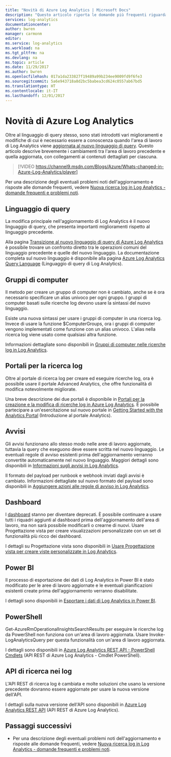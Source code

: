 ```yaml
---
title: "Novità di Azure Log Analytics | Microsoft Docs"
description: "Questo articolo riporta le domande più frequenti riguardanti l'aggiornamento di Log Analytics al nuovo linguaggio di query."
services: log-analytics
documentationcenter: 
author: bwren
manager: carmonm
editor: 
ms.service: log-analytics
ms.workload: na
ms.tgt_pltfrm: na
ms.devlang: na
ms.topic: article
ms.date: 11/29/2017
ms.author: bwren
ms.openlocfilehash: 017a1da233827f19489a99b234ee9009fd9f6fe3
ms.sourcegitcommit: 5a6e943718a8d2bc5babea3cd624c0557ab67bd5
ms.translationtype: HT
ms.contentlocale: it-IT
ms.lasthandoff: 12/01/2017
---
```

# <a name="whats-changed-in-azure-log-analytics"></a>Novità di Azure Log Analytics
Oltre al linguaggio di query stesso, sono stati introdotti vari miglioramenti e modifiche di cui è necessario essere a conoscenza quando l'area di lavoro di Log Analytics viene [aggiornata al nuovo linguaggio di query](log-analytics-log-search-new.md).  Questo articolo descrive brevemente i cambiamenti tra l'area di lavoro precedente e quella aggiornata, con collegamenti ai contenuti dettagliati per ciascuna. 

> [!VIDEO https://channel9.msdn.com/Blogs/Azure/Whats-changed-in-Azure-Log-Analytics/player]

Per una descrizione degli eventuali problemi noti dell'aggiornamento e risposte alle domande frequenti, vedere [Nuova ricerca log in Log Analytics - domande frequenti e problemi noti](log-analytics-log-search-faq.md).  

## <a name="query-language"></a>Linguaggio di query
La modifica principale nell'aggiornamento di Log Analytics è il nuovo linguaggio di query, che presenta importanti miglioramenti rispetto al linguaggio precedente.  

Alla pagina [Transizione al nuovo linguaggio di query di Azure Log Analytics](log-analytics-log-search-transition.md) è possibile trovare un confronto diretto tra le operazioni comuni del linguaggio precedente e quelle del nuovo linguaggio.  La documentazione completa sul nuovo linguaggio è disponibile alla pagina [Azure Log Analytics Query Language](https://docs.loganalytics.io) (Linguaggio di query di Log Analytics).


## <a name="computer-groups"></a>Gruppi di computer
Il metodo per creare un gruppo di computer non è cambiato, anche se è ora necessario specificare un alias univoco per ogni gruppo.  I gruppi di computer basati sulle ricerche log devono usare la sintassi del nuovo linguaggio.

Esiste una nuova sintassi per usare i gruppi di computer in una ricerca log.  Invece di usare la funzione $ComputerGroups, ora i gruppi di computer vengono implementati come funzione con un alias univoco.  L'alias nella ricerca log viene usato come qualsiasi altra funzione.  

Informazioni dettagliate sono disponibili in [Gruppi di computer nelle ricerche log in Log Analytics](log-analytics-computer-groups.md).


## <a name="log-search-portals"></a>Portali per la ricerca log
Oltre al portale di ricerca log per creare ed eseguire ricerche log, ora è possibile usare il portale Advanced Analytics, che offre funzionalità di modifica notevolmente migliorate.

Una breve descrizione dei due portali è disponibile in [Portali per la creazione e la modifica di ricerche log in Azure Log Analytics](log-analytics-log-search-portals.md).  È possibile partecipare a un'esercitazione sul nuovo portale in [Getting Started with the Analytics Portal](https://docs.loganalytics.io/docs/Learn/Getting-Started/Getting-started-with-the-Analytics-portal) (Introduzione al portale Analytics).

## <a name="alerts"></a>Avvisi
Gli avvisi funzionano allo stesso modo nelle aree di lavoro aggiornate, tuttavia la query che eseguono deve essere scritta nel nuovo linguaggio.  Le eventuali regole di avviso esistenti prima dell'aggiornamento verranno convertite automaticamente nel nuovo linguaggio.  Maggiori dettagli sono disponibili in [Informazioni sugli avvisi in Log Analytics](log-analytics-alerts.md).

Il formato del payload per runbook e webhook inviati dagli avvisi è cambiato.  Informazioni dettagliate sul nuovo formato del payload sono disponibili in [Aggiungere azioni alle regole di avviso in Log Analytics](log-analytics-alerts-actions.md).

## <a name="dashboards"></a>Dashboard
I [dashboard](log-analytics-dashboards.md) stanno per diventare deprecati.  È possibile continuare a usare tutti i riquadri aggiunti al dashboard prima dell'aggiornamento dell'area di lavoro, ma non sarà possibile modificarli o crearne di nuovi.  Usare Progettazione vista per creare visualizzazioni personalizzate con un set di funzionalità più ricco dei dashboard.

I dettagli su Progettazione vista sono disponibili in [Usare Progettazione vista per creare viste personalizzate in Log Analytics](log-analytics-view-designer.md).

## <a name="power-bi"></a>Power BI
Il processo di esportazione dei dati di Log Analytics in Power BI è stato modificato per le aree di lavoro aggiornate e le eventuali pianificazioni esistenti create prima dell'aggiornamento verranno disabilitate.  

I dettagli sono disponibili in [Esportare i dati di Log Analytics in Power BI](log-analytics-powerbi.md).

## <a name="powershell"></a>PowerShell
Get-AzureRmOperationalInsightsSearchResults per eseguire le ricerche log da PowerShell non funziona con un'area di lavoro aggiornata.  Usare Invoke-LogAnalyticsQuery per questa funzionalità con un'area di lavoro aggiornata.

I dettagli sono disponibili in [Azure Log Analytics REST API - PowerShell Cmdlets](https://dev.loganalytics.io/documentation/Tools/PowerShell-Cmdlets) (API REST di Azure Log Analytics - Cmdlet PowerShell).

## <a name="log-search-api"></a>API di ricerca nei log
L'API REST di ricerca log è cambiata e molte soluzioni che usano la versione precedente dovranno essere aggiornate per usare la nuova versione dell'API.   

I dettagli sulla nuova versione dell'API sono disponibili in [Azure Log Analytics REST API](https://dev.loganalytics.io/) (API REST di Azure Log Analytics).

## <a name="next-steps"></a>Passaggi successivi

- Per una descrizione degli eventuali problemi noti dell'aggiornamento e risposte alle domande frequenti, vedere [Nuova ricerca log in Log Analytics - domande frequenti e problemi noti](log-analytics-log-search-faq.md).